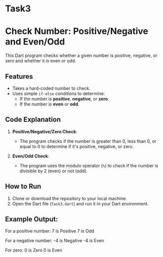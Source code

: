 # Task3
# Check Number: Positive/Negative and Even/Odd

This Dart program checks whether a given number is positive, negative, or zero and whether it is even or odd.

## Features
- Takes a hard-coded number to check.
- Uses simple `if-else` conditions to determine:
  - If the number is **positive**, **negative**, or **zero**.
  - If the number is **even** or **odd**.

## Code Explanation
1. **Positive/Negative/Zero Check**: 
   - The program checks if the number is greater than 0, less than 0, or equal to 0 to determine if it's positive, negative, or zero.
   
2. **Even/Odd Check**: 
   - The program uses the modulo operator (`%`) to check if the number is divisible by 2 (even) or not (odd).

## How to Run
1. Clone or download the repository to your local machine.
2. Open the Dart file (`Task3.dart`) and run it in your Dart environment.

## Example Output:

For a positive number:
7 is Positive 7 is Odd

For a negative number:
-4 is Negative -4 is Even

For zero:
0 is Zero 0 is Even
